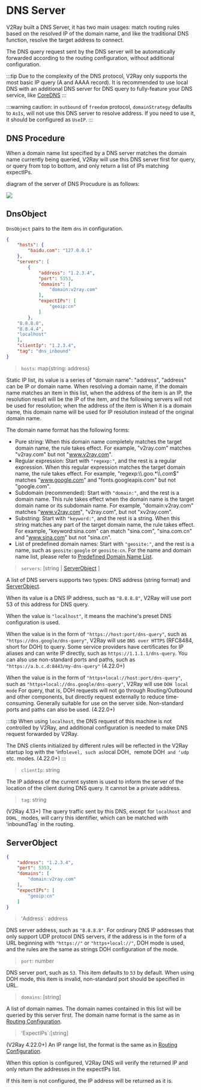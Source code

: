 # DNS Server

V2Ray built a DNS Server, it has two main usages: match routing rules based on the resolved IP of the domain name, and like the traditional DNS function, resolve the target address to connect.

The DNS query request sent by the DNS server will be automatically forwarded according to the routing configuration, without additional configuration.

:::tip
Due to the complexity of the DNS protocol, V2Ray only supports the most basic IP query (A and AAAA record). It is recommended to use local DNS with an additional DNS server for DNS query to fully-feature your DNS service, like [CoreDNS](https://coredns.io/)
:::

:::warning
caution: in `outbound` of `freedom` protocol, `domainStrategy` defaults to `AsIs`, will not use this DNS server to resolve address. If you need to use it, it should be configured as `UseIP`.
:::

## DNS Procedure

When a domain name list specified by a DNS server matches the domain name currently being queried, V2Ray will use this DNS server first for query, or query from top to bottom, and only return a list of IPs matching expectIPs.

diagram of the server of DNS Procudure is as follows:

![](/dns_flowchart.svg)

## DnsObject

`DnsObject` pairs to the item `dns` in configuration.

```json
{
    "hosts": {
        "baidu.com": "127.0.0.1"
    },
    "servers": [
        {
            "address": "1.2.3.4",
            "port": 5353,
            "domains": [
                "domain:v2ray.com"
            ],
            "expectIPs": [
                "geoip:cn"
            ]
        },
    "8.8.8.8",
    "8.8.4.4",
    "localhost"
    ],
    "clientIp": "1.2.3.4",
    "tag": "dns_inbound"
}
```

> `hosts`: map{string: address}

Static IP list, its value is a series of "domain name": "address", "address" can be IP or domain name. When resolving a domain name, if the domain name matches an item in this list, when the address of the item is an IP, the resolution result will be the IP of the item, and the following servers will not be used for resolution; when the address of the item is  When it is a domain name, this domain name will be used for IP resolution instead of the original domain name.

The domain name format has the following forms:

 * Pure string: When this domain name completely matches the target domain name, the rule takes effect.  For example, "v2ray.com" matches "v2ray.com" but not "www.v2ray.com".
 * Regular expression: Start with `"regexp:"`, and the rest is a regular expression.  When this regular expression matches the target domain name, the rule takes effect.  For example, "regexp:\\\\.goo.*\\\\.com$" matches "www.google.com" and "fonts.googleapis.com" but not "google.com".
 * Subdomain (recommended): Start with `"domain:"`, and the rest is a domain name.  This rule takes effect when the domain name is the target domain name or its subdomain name.  For example, "domain:v2ray.com" matches "www.v2ray.com", "v2ray.com", but not "xv2ray.com".
 * Substring: Start with `"keyword:"`, and the rest is a string.  When this string matches any part of the target domain name, the rule takes effect.  For example, "keyword:sina.com" can match "sina.com", "sina.com.cn" and "www.sina.com" but not "sina.cn".
 * List of predefined domain names: Start with `"geosite:"`, and the rest is a name, such as `geosite:google` or `geosite:cn`.  For the name and domain name list, please refer to [Predefined Domain Name List](routing.md#dlc).

> `servers`: \[string | [ServerObject](#serverobject) \]

A list of DNS servers supports two types: DNS address (string format) and [ServerObject](#serverobject).

 When its value is a DNS IP address, such as `"8.8.8.8"`, V2Ray will use port 53 of this address for DNS query.

 When the value is `"localhost"`, it means the machine's preset DNS configuration is used.

 When the value is in the form of `"https://host:port/dns-query"`, such as `"https://dns.google/dns-query"`, V2Ray will use `DNS over HTTPS` (RFC8484, short for  DOH) to query.  Some service providers have certificates for IP aliases and can write IP directly, such as `https://1.1.1.1/dns-query`.  You can also use non-standard ports and paths, such as `"https://a.b.c.d:8443/my-dns-query"` (4.22.0+)

 When the value is in the form of `"https+local://host:port/dns-query"`, such as `"https+local://dns.google/dns-query"`, V2Ray will use `DOH local mode`  For query, that is, DOH requests will not go through Routing/Outbound and other components, but directly request externally to reduce time-consuming.  Generally suitable for use on the server side.  Non-standard ports and paths can also be used. (4.22.0+)

:::tip
When using `localhost`, the DNS request of this machine is not controlled by V2Ray, and additional configuration is needed to make DNS request forwarded by V2Ray.

 The DNS clients initialized by different rules will be reflected in the V2Ray startup log with the ʻinfo` level, such as `local DOH`, `remote DOH` and ʻudp` etc. modes.  (4.22.0+)
:::

> `clientIp`: string

The IP address of the current system is used to inform the server of the location of the client during DNS query.  It cannot be a private address.

> `tag`: string

(V2Ray 4.13+) The query traffic sent by this DNS, except for `localhost` and `DOHL_` modes, will carry this identifier, which can be matched with ʻinboundTag` in the routing.

## ServerObject

```json
{
    "address": "1.2.3.4",
    "port": 5353,
    "domains": [
        "domain:v2ray.com"
    ],
    "expectIPs": [
        "geoip:cn"
    ]
}
```

> ʻAddress`: address

 DNS server address, such as `"8.8.8.8"`.  For ordinary DNS IP addresses that only support UDP protocol DNS servers, if the address is in the form of a URL beginning with `"https://"` or `"https+local://"`, DOH mode is used, and the rules are the same as strings  DOH configuration of the mode.

 > `port`: number

 DNS server port, such as `53`.  This item defaults to `53` by default.  When using DOH mode, this item is invalid, non-standard port should be specified in URL.

 > `domains`: \[string\]

 A list of domain names. The domain names contained in this list will be queried by this server first.  The domain name format is the same as in [Routing Configuration](routing.md#ruleobject).

 > ʻExpectIPs`:\[string\]

 (V2Ray 4.22.0+) An IP range list, the format is the same as in [Routing Configuration](routing.md#ruleobject).

 When this option is configured, V2Ray DNS will verify the returned IP and only return the addresses in the expectIPs list.

 If this item is not configured, the IP address will be returned as it is.
